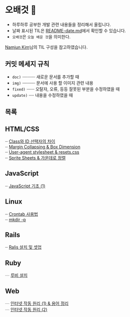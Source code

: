 # 오배것 :pencil:
- 하루하루 공부한 개발 관련 내용들을 정리해서 올립니다.
- 날짜 표시된 TIL은 [README-date.md](./README-date.md)에서 확인할 수 있습니다.
- `오배것`은 `오늘 배운 것`을 의미한다. 

[Namjun Kim](https://github.com/namjunemy/TIL)님의 TIL 구성을 참고하였습니다.

## 커밋 메세지 규칙
- `doc)` ┈┈┈┈┈ 새로운 문서를 추가할 때
- `img)` ┈┈┈┈┈ 문서에 사용 할 이미지 관련 내용
- `fixed)` ┈┈┈ 오탈자, 오류, 등등 잘못된 부분을 수정하였을 때
- `update)` ┈┈ 내용을 수정하였을 때

## 목록
## HTML/CSS <a id="html-css"></a>
┈  [Class와 ID 선택자의 차이](https://github.com/myoiwritescode/TIL/tree/master/Frontend/2019/08/17.md)<br>
┈  [Margin Collapsing & Box Dimension](https://github.com/myoiwritescode/TIL/tree/master/Frontend/2019/08/18.md)<br>
┈  [User-agent stylesheet & resets.css](https://github.com/myoiwritescode/TIL/tree/master/Frontend/2019/08/19.md)<br>
┈  [Sprite Sheets & 가운데로 정렬](https://github.com/myoiwritescode/TIL/tree/master/Frontend/2019/08/26.md)<br>

## JavaScript <a id="js"></a>
┈  [JavaScript 기초 (1)](https://github.com/myoiwritescode/TIL/tree/master/JavaScript/2019/08/28.md)<br>

## Linux <a id="linux"></a>
┈  [Crontab 사용법](https://github.com/myoiwritescode/TIL/tree/master/Linux/2019/08/19.md)<br>
┈  [mkdir -p](https://github.com/myoiwritescode/TIL/tree/master/Linux/2019/08/16.md)<br>

## Rails <a id="rails"></a>
┈  [Ralis 설치 및 셋업](https://github.com/myoiwritescode/TIL/tree/master/Rails/2019/08/16.md)<br>

## Ruby <a id="ruby"></a>
┈  [루비 설치](https://github.com/myoiwritescode/TIL/tree/master/Ruby/2019/08/16.md)<br>

## Web <a id="web"></a>
┈  [인터넷 작동 원리 (1) & 용어 정리](https://github.com/myoiwritescode/TIL/tree/master/Web/2019/08/16.md)<br>
┈  [인터넷 작동 원리 (2)](https://github.com/myoiwritescode/TIL/tree/master/Web/2019/08/17.md)<br>

